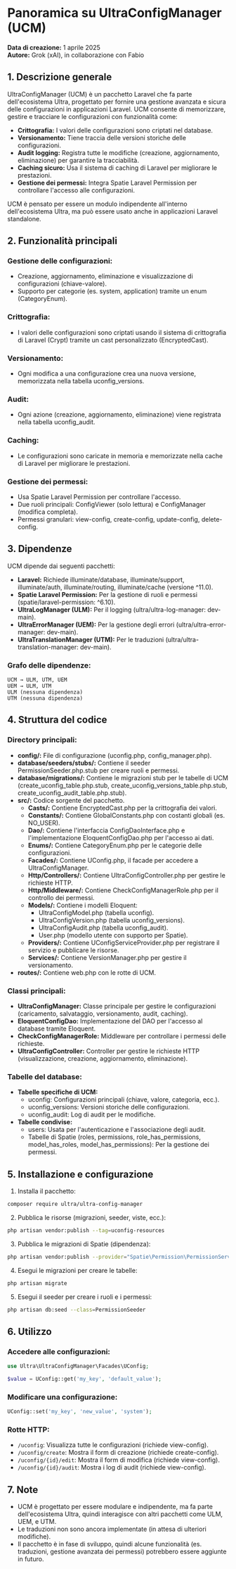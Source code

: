 # Panoramica su UltraConfigManager (UCM)

**Data di creazione:** 1 aprile 2025  
**Autore:** Grok (xAI), in collaborazione con Fabio

## 1. Descrizione generale

UltraConfigManager (UCM) è un pacchetto Laravel che fa parte dell'ecosistema Ultra, progettato per fornire una gestione avanzata e sicura delle configurazioni in applicazioni Laravel. UCM consente di memorizzare, gestire e tracciare le configurazioni con funzionalità come:

- **Crittografia:** I valori delle configurazioni sono criptati nel database.
- **Versionamento:** Tiene traccia delle versioni storiche delle configurazioni.
- **Audit logging:** Registra tutte le modifiche (creazione, aggiornamento, eliminazione) per garantire la tracciabilità.
- **Caching sicuro:** Usa il sistema di caching di Laravel per migliorare le prestazioni.
- **Gestione dei permessi:** Integra Spatie Laravel Permission per controllare l'accesso alle configurazioni.

UCM è pensato per essere un modulo indipendente all'interno dell'ecosistema Ultra, ma può essere usato anche in applicazioni Laravel standalone.

## 2. Funzionalità principali

### Gestione delle configurazioni:
- Creazione, aggiornamento, eliminazione e visualizzazione di configurazioni (chiave-valore).
- Supporto per categorie (es. system, application) tramite un enum (CategoryEnum).

### Crittografia:
- I valori delle configurazioni sono criptati usando il sistema di crittografia di Laravel (Crypt) tramite un cast personalizzato (EncryptedCast).

### Versionamento:
- Ogni modifica a una configurazione crea una nuova versione, memorizzata nella tabella uconfig_versions.

### Audit:
- Ogni azione (creazione, aggiornamento, eliminazione) viene registrata nella tabella uconfig_audit.

### Caching:
- Le configurazioni sono caricate in memoria e memorizzate nella cache di Laravel per migliorare le prestazioni.

### Gestione dei permessi:
- Usa Spatie Laravel Permission per controllare l'accesso.
- Due ruoli principali: ConfigViewer (solo lettura) e ConfigManager (modifica completa).
- Permessi granulari: view-config, create-config, update-config, delete-config.

## 3. Dipendenze

UCM dipende dai seguenti pacchetti:
- **Laravel:** Richiede illuminate/database, illuminate/support, illuminate/auth, illuminate/routing, illuminate/cache (versione ^11.0).
- **Spatie Laravel Permission:** Per la gestione di ruoli e permessi (spatie/laravel-permission: ^6.10).
- **UltraLogManager (ULM):** Per il logging (ultra/ultra-log-manager: dev-main).
- **UltraErrorManager (UEM):** Per la gestione degli errori (ultra/ultra-error-manager: dev-main).
- **UltraTranslationManager (UTM):** Per le traduzioni (ultra/ultra-translation-manager: dev-main).

### Grafo delle dipendenze:
```
UCM → ULM, UTM, UEM
UEM → ULM, UTM
ULM (nessuna dipendenza)
UTM (nessuna dipendenza)
```

## 4. Struttura del codice

### Directory principali:
- **config/:** File di configurazione (uconfig.php, config_manager.php).
- **database/seeders/stubs/:** Contiene il seeder PermissionSeeder.php.stub per creare ruoli e permessi.
- **database/migrations/:** Contiene le migrazioni stub per le tabelle di UCM (create_uconfig_table.php.stub, create_uconfig_versions_table.php.stub, create_uconfig_audit_table.php.stub).
- **src/:** Codice sorgente del pacchetto.
  - **Casts/:** Contiene EncryptedCast.php per la crittografia dei valori.
  - **Constants/:** Contiene GlobalConstants.php con costanti globali (es. NO_USER).
  - **Dao/:** Contiene l'interfaccia ConfigDaoInterface.php e l'implementazione EloquentConfigDao.php per l'accesso ai dati.
  - **Enums/:** Contiene CategoryEnum.php per le categorie delle configurazioni.
  - **Facades/:** Contiene UConfig.php, il facade per accedere a UltraConfigManager.
  - **Http/Controllers/:** Contiene UltraConfigController.php per gestire le richieste HTTP.
  - **Http/Middleware/:** Contiene CheckConfigManagerRole.php per il controllo dei permessi.
  - **Models/:** Contiene i modelli Eloquent:
    - UltraConfigModel.php (tabella uconfig).
    - UltraConfigVersion.php (tabella uconfig_versions).
    - UltraConfigAudit.php (tabella uconfig_audit).
    - User.php (modello utente con supporto per Spatie).
  - **Providers/:** Contiene UConfigServiceProvider.php per registrare il servizio e pubblicare le risorse.
  - **Services/:** Contiene VersionManager.php per gestire il versionamento.
- **routes/:** Contiene web.php con le rotte di UCM.

### Classi principali:
- **UltraConfigManager:** Classe principale per gestire le configurazioni (caricamento, salvataggio, versionamento, audit, caching).
- **EloquentConfigDao:** Implementazione del DAO per l'accesso al database tramite Eloquent.
- **CheckConfigManagerRole:** Middleware per controllare i permessi delle richieste.
- **UltraConfigController:** Controller per gestire le richieste HTTP (visualizzazione, creazione, aggiornamento, eliminazione).

### Tabelle del database:
- **Tabelle specifiche di UCM:**
  - uconfig: Configurazioni principali (chiave, valore, categoria, ecc.).
  - uconfig_versions: Versioni storiche delle configurazioni.
  - uconfig_audit: Log di audit per le modifiche.
- **Tabelle condivise:**
  - users: Usata per l'autenticazione e l'associazione degli audit.
  - Tabelle di Spatie (roles, permissions, role_has_permissions, model_has_roles, model_has_permissions): Per la gestione dei permessi.

## 5. Installazione e configurazione

1. Installa il pacchetto:
```bash
composer require ultra/ultra-config-manager
```

2. Pubblica le risorse (migrazioni, seeder, viste, ecc.):
```bash
php artisan vendor:publish --tag=uconfig-resources
```

3. Pubblica le migrazioni di Spatie (dipendenza):
```bash
php artisan vendor:publish --provider="Spatie\Permission\PermissionServiceProvider" --tag="migrations"
```

4. Esegui le migrazioni per creare le tabelle:
```bash
php artisan migrate
```

5. Esegui il seeder per creare i ruoli e i permessi:
```bash
php artisan db:seed --class=PermissionSeeder
```

## 6. Utilizzo

### Accedere alle configurazioni:
```php
use Ultra\UltraConfigManager\Facades\UConfig;

$value = UConfig::get('my_key', 'default_value');
```

### Modificare una configurazione:
```php
UConfig::set('my_key', 'new_value', 'system');
```

### Rotte HTTP:
- `/uconfig`: Visualizza tutte le configurazioni (richiede view-config).
- `/uconfig/create`: Mostra il form di creazione (richiede create-config).
- `/uconfig/{id}/edit`: Mostra il form di modifica (richiede view-config).
- `/uconfig/{id}/audit`: Mostra i log di audit (richiede view-config).

## 7. Note

- UCM è progettato per essere modulare e indipendente, ma fa parte dell'ecosistema Ultra, quindi interagisce con altri pacchetti come ULM, UEM, e UTM.
- Le traduzioni non sono ancora implementate (in attesa di ulteriori modifiche).
- Il pacchetto è in fase di sviluppo, quindi alcune funzionalità (es. traduzioni, gestione avanzata dei permessi) potrebbero essere aggiunte in futuro.